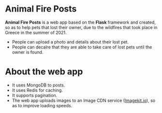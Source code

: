 # Animal Fire Posts

**Animal Fire Posts** is a web app based on the **Flask** framework and created, so as to help pets that lost their owner, due to the wildfires that took place in Greece in the summer of 2021.

 - People can upload a photo and details about their lost pet.
 - People can decalre that they are able to take care of lost pets until the owner is found.
 


# About the web app

 - It uses MongoDB to posts.
 - It uses Redis for caching.
 - It supports pagination.
 - The web app uploads images to an Image CDN service ([Imagekit.io](https://imagekit.io/)), so as to improve loading speeds.
